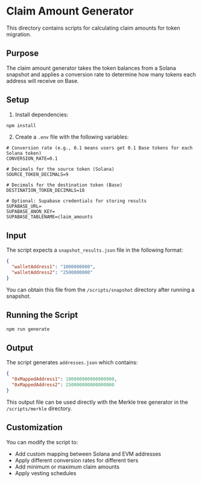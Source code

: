 # Claim Amount Generator

This directory contains scripts for calculating claim amounts for token migration.

## Purpose

The claim amount generator takes the token balances from a Solana snapshot and applies a conversion rate to determine how many tokens each address will receive on Base.

## Setup

1. Install dependencies:
```bash
npm install
```

2. Create a `.env` file with the following variables:
```
# Conversion rate (e.g., 0.1 means users get 0.1 Base tokens for each Solana token)
CONVERSION_RATE=0.1

# Decimals for the source token (Solana)
SOURCE_TOKEN_DECIMALS=9

# Decimals for the destination token (Base)
DESTINATION_TOKEN_DECIMALS=18

# Optional: Supabase credentials for storing results
SUPABASE_URL=
SUPABASE_ANON_KEY=
SUPABASE_TABLENAME=claim_amounts
```

## Input

The script expects a `snapshot_results.json` file in the following format:
```json
{
  "walletAddress1": "1000000000",
  "walletAddress2": "2500000000"
}
```

You can obtain this file from the `/scripts/snapshot` directory after running a snapshot.

## Running the Script

```bash
npm run generate
```

## Output

The script generates `addresses.json` which contains:
```json
{
  "0xMappedAddress1": 100000000000000000,
  "0xMappedAddress2": 250000000000000000
}
```

This output file can be used directly with the Merkle tree generator in the `/scripts/merkle` directory.

## Customization

You can modify the script to:
- Add custom mapping between Solana and EVM addresses
- Apply different conversion rates for different tiers
- Add minimum or maximum claim amounts
- Apply vesting schedules 